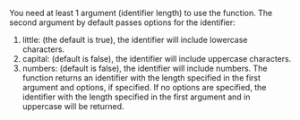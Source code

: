 You need at least 1 argument (identifier length) to use the function. The second argument by default passes options for the identifier:
1. little: (the default is true), the identifier will include lowercase characters.
2. capital: (default is false), the identifier will include uppercase characters.
3. numbers: (default is false), the identifier will include numbers.
The function returns an identifier with the length specified in the first argument and options, if specified. If no options are specified, the identifier with the length specified in the first argument and in uppercase will be returned.

